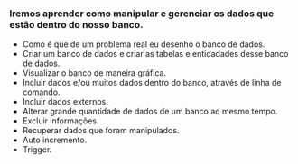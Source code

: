 ### Iremos aprender como manipular e gerenciar os dados que estão dentro do nosso banco.

- Como é que de um problema real eu desenho o banco de dados.
- Criar um banco de dados e criar as tabelas e entidadades desse banco de dados.
- Visualizar o banco de maneira gráfica.
- Incluir dados e/ou muitos dados dentro do banco, através de linha de comando.
- Incluir dados externos.
- Alterar grande quantidade de dados de um banco ao mesmo tempo.
- Excluir informações.
- Recuperar dados que foram manipulados.
- Auto incremento.
- Trigger.






